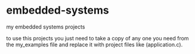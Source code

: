 # embedded-systems
my embedded systems projects

to use this projects you just need to take a copy of any one you need from the my_examples file and replace it with project files like (application.c).
